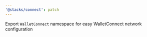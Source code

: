 ```yaml
---
'@stacks/connect': patch
---
```


Export `WalletConnect` namespace for easy WalletConnect network configuration

